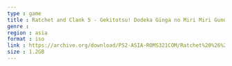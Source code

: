 ```yaml
---
type : game
title : Ratchet and Clank 5 - Gekitotsu! Dodeka Ginga no Miri Miri Gundan (Japan)
genre : 
region : asia
format : iso
link : https://archive.org/download/PS2-ASIA-ROMS321COM/Ratchet%20%26%20Clank%205%20-%20Gekitotsu%21%20Dodeka%20Ginga%20no%20Miri%20Miri%20Gundan%20%28Japan%29.7z
size : 1.2GB
---
```


